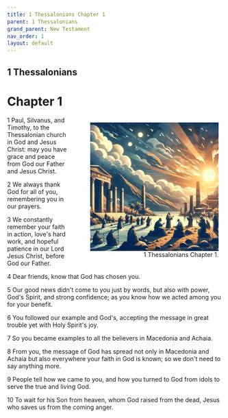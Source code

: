 ```yaml
---
title: 1 Thessalonians Chapter 1
parent: 1 Thessalonians
grand_parent: New Testament
nav_order: 1
layout: default
---
```


## 1 Thessalonians

# Chapter 1

<figure style="float: right; margin-right: 10px;">
    <img src="/assets/Image/1 Thessalonians/500/1.jpg" alt="1 Thessalonians Chapter 1" style="width: 300px; height: 300px; float: right;padding-left: 10px;"/>
    <figcaption style="clear: both;text-align: right;">1 Thessalonians Chapter 1.</figcaption>
</figure>
1 Paul, Silvanus, and Timothy, to the Thessalonian church in God and Jesus Christ: may you have grace and peace from God our Father and Jesus Christ.

2 We always thank God for all of you, remembering you in our prayers.

3 We constantly remember your faith in action, love's hard work, and hopeful patience in our Lord Jesus Christ, before God our Father.

4 Dear friends, know that God has chosen you.

5 Our good news didn't come to you just by words, but also with power, God's Spirit, and strong confidence; as you know how we acted among you for your benefit.

6 You followed our example and God's, accepting the message in great trouble yet with Holy Spirit's joy.

7 So you became examples to all the believers in Macedonia and Achaia.

8 From you, the message of God has spread not only in Macedonia and Achaia but also everywhere your faith in God is known; so we don't need to say anything more.

9 People tell how we came to you, and how you turned to God from idols to serve the true and living God.

10 To wait for his Son from heaven, whom God raised from the dead, Jesus who saves us from the coming anger.


